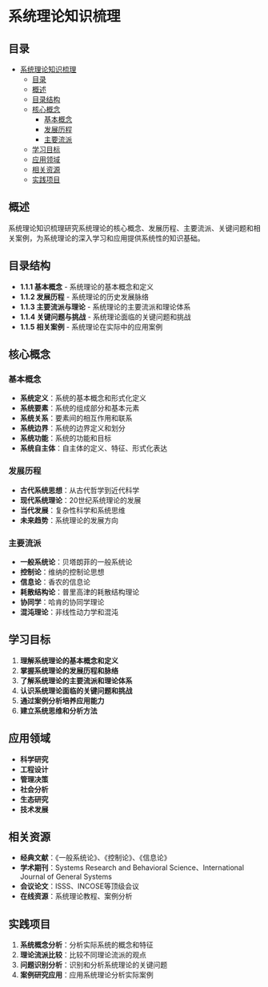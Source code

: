 # 系统理论知识梳理

## 目录

- [系统理论知识梳理](#系统理论知识梳理)
  - [目录](#目录)
  - [概述](#概述)
  - [目录结构](#目录结构)
  - [核心概念](#核心概念)
    - [基本概念](#基本概念)
    - [发展历程](#发展历程)
    - [主要流派](#主要流派)
  - [学习目标](#学习目标)
  - [应用领域](#应用领域)
  - [相关资源](#相关资源)
  - [实践项目](#实践项目)

## 概述

系统理论知识梳理研究系统理论的核心概念、发展历程、主要流派、关键问题和相关案例，为系统理论的深入学习和应用提供系统性的知识基础。

## 目录结构

- **1.1.1 基本概念** - 系统理论的基本概念和定义
- **1.1.2 发展历程** - 系统理论的历史发展脉络
- **1.1.3 主要流派与理论** - 系统理论的主要流派和理论体系
- **1.1.4 关键问题与挑战** - 系统理论面临的关键问题和挑战
- **1.1.5 相关案例** - 系统理论在实际中的应用案例

## 核心概念

### 基本概念

- **系统定义**：系统的基本概念和形式化定义
- **系统要素**：系统的组成部分和基本元素
- **系统关系**：要素间的相互作用和联系
- **系统边界**：系统的边界定义和划分
- **系统功能**：系统的功能和目标
- **系统自主体**：自主体的定义、特征、形式化表达

### 发展历程

- **古代系统思想**：从古代哲学到近代科学
- **现代系统理论**：20世纪系统理论的发展
- **当代发展**：复杂性科学和系统思维
- **未来趋势**：系统理论的发展方向

### 主要流派

- **一般系统论**：贝塔朗菲的一般系统论
- **控制论**：维纳的控制论思想
- **信息论**：香农的信息论
- **耗散结构论**：普里高津的耗散结构理论
- **协同学**：哈肯的协同学理论
- **混沌理论**：非线性动力学和混沌

## 学习目标

1. **理解系统理论的基本概念和定义**
2. **掌握系统理论的发展历程和脉络**
3. **了解系统理论的主要流派和理论体系**
4. **认识系统理论面临的关键问题和挑战**
5. **通过案例分析培养应用能力**
6. **建立系统思维和分析方法**

## 应用领域

- **科学研究**
- **工程设计**
- **管理决策**
- **社会分析**
- **生态研究**
- **技术发展**

## 相关资源

- **经典文献**：《一般系统论》、《控制论》、《信息论》
- **学术期刊**：Systems Research and Behavioral Science、International Journal of General Systems
- **会议论文**：ISSS、INCOSE等顶级会议
- **在线资源**：系统理论教程、案例分析

## 实践项目

1. **系统概念分析**：分析实际系统的概念和特征
2. **理论流派比较**：比较不同理论流派的观点
3. **问题识别分析**：识别和分析系统理论的关键问题
4. **案例研究应用**：应用系统理论分析实际案例
